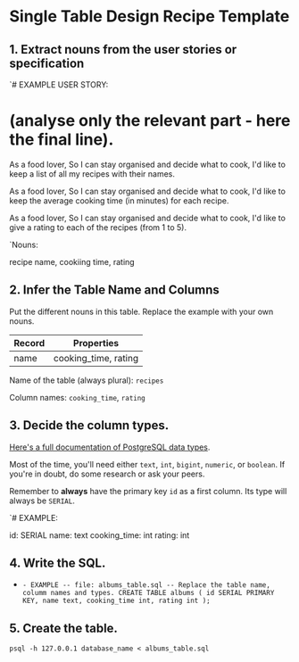 # **Single Table Design Recipe Template**

## **1. Extract nouns from the user stories or specification**

`# EXAMPLE USER STORY:
# (analyse only the relevant part - here the final line).

As a food lover,
So I can stay organised and decide what to cook,
I'd like to keep a list of all my recipes with their names.

As a food lover,
So I can stay organised and decide what to cook,
I'd like to keep the average cooking time (in minutes) for each recipe.

As a food lover,
So I can stay organised and decide what to cook,
I'd like to give a rating to each of the recipes (from 1 to 5).

`Nouns:

recipe name, cookiing time, rating

## **2. Infer the Table Name and Columns**

Put the different nouns in this table. Replace the example with your own nouns.

| Record | Properties |
| --- | --- |
| name | cooking_time, rating |

Name of the table (always plural): `recipes`

Column names: `cooking_time`, `rating`

## **3. Decide the column types.**

[Here's a full documentation of PostgreSQL data types](https://www.postgresql.org/docs/current/datatype.html).

Most of the time, you'll need either `text`, `int`, `bigint`, `numeric`, or `boolean`. If you're in doubt, do some research or ask your peers.

Remember to **always** have the primary key `id` as a first column. Its type will always be `SERIAL`.

`# EXAMPLE:

id: SERIAL
name: text
cooking_time: int
rating: int

## **4. Write the SQL.**

- `- EXAMPLE
-- file: albums_table.sql
-- Replace the table name, columm names and types.
CREATE TABLE albums ( id SERIAL PRIMARY KEY, name text, cooking_time int, rating int
);`

## **5. Create the table.**

`psql -h 127.0.0.1 database_name < albums_table.sql`